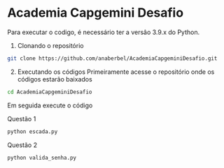 # Academia Capgemini Desafio

Para executar o codigo, é necessário ter a versâo 3.9.x do Python.

1. Clonando o repositório
```bash
git clone https://github.com/anaberbel/AcademiaCapgeminiDesafio.git
```

2. Executando os códigos
Primeiramente acesse o repositório onde os códigos estarão baixados
```bash
cd AcademiaCapgeminiDesafio 
```
Em seguida execute o código

Questão 1
```bash
python escada.py
```

Questão 2
```bash
python valida_senha.py
```
